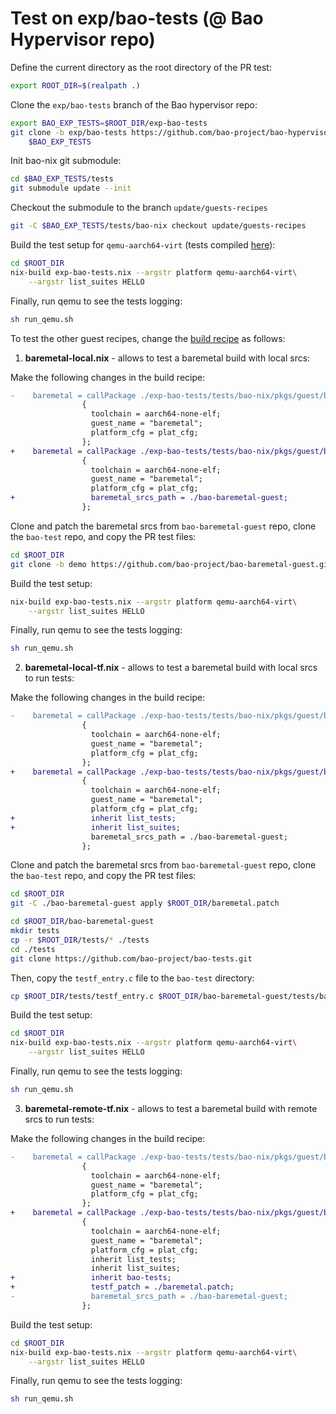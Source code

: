 # Test on exp/bao-tests (@ Bao Hypervisor repo)

Define the current directory as the root directory of the PR test:
```sh
export ROOT_DIR=$(realpath .)
```
Clone the `exp/bao-tests` branch of the Bao hypervisor repo:
```sh
export BAO_EXP_TESTS=$ROOT_DIR/exp-bao-tests
git clone -b exp/bao-tests https://github.com/bao-project/bao-hypervisor.git\
    $BAO_EXP_TESTS
```
Init bao-nix git submodule:
```sh
cd $BAO_EXP_TESTS/tests
git submodule update --init
```

Checkout the submodule to the branch `update/guests-recipes`
```sh
git -C $BAO_EXP_TESTS/tests/bao-nix checkout update/guests-recipes
```

Build the test setup for `qemu-aarch64-virt` (tests compiled 
[here](./exp-bao-tests/tests/src/HELLO.c)):
```sh
cd $ROOT_DIR
nix-build exp-bao-tests.nix --argstr platform qemu-aarch64-virt\
    --argstr list_suites HELLO
```

Finally, run qemu to see the tests logging:
```sh
sh run_qemu.sh
```

To test the other guest recipes, change the [build recipe](exp-bao-tests.nix) as follows:

1. **baremetal-local.nix** - allows to test a baremetal build with local srcs:

Make the following changes in the build recipe:
```diff
-    baremetal = callPackage ./exp-bao-tests/tests/bao-nix/pkgs/guest/baremetal.nix
                { 
                  toolchain = aarch64-none-elf;
                  guest_name = "baremetal";
                  platform_cfg = plat_cfg;
                };
+    baremetal = callPackage ./exp-bao-tests/tests/bao-nix/pkgs/guest/baremetal_local.nix
                { 
                  toolchain = aarch64-none-elf;
                  guest_name = "baremetal";
                  platform_cfg = plat_cfg;
+                 baremetal_srcs_path = ./bao-baremetal-guest;
                };
```

Clone and patch the baremetal srcs from `bao-baremetal-guest` repo, clone the `bao-test` repo, 
and copy the PR test files:
```sh
cd $ROOT_DIR
git clone -b demo https://github.com/bao-project/bao-baremetal-guest.git
```

Build the test setup:
```sh
nix-build exp-bao-tests.nix --argstr platform qemu-aarch64-virt\
    --argstr list_suites HELLO
```

Finally, run qemu to see the tests logging:
```sh
sh run_qemu.sh
```

2. **baremetal-local-tf.nix** - allows to test a baremetal build with local srcs to run tests:

Make the following changes in the build recipe:
```diff
-    baremetal = callPackage ./exp-bao-tests/tests/bao-nix/pkgs/guest/baremetal.nix
                { 
                  toolchain = aarch64-none-elf;
                  guest_name = "baremetal";
                  platform_cfg = plat_cfg;
                };
+    baremetal = callPackage ./exp-bao-tests/tests/bao-nix/pkgs/guest/baremetal_local.nix
                { 
                  toolchain = aarch64-none-elf;
                  guest_name = "baremetal";
                  platform_cfg = plat_cfg;
+                 inherit list_tests; 
+                 inherit list_suites;
                  baremetal_srcs_path = ./bao-baremetal-guest;
                };
```

Clone and patch the baremetal srcs from `bao-baremetal-guest` repo, clone the `bao-test` repo, 
and copy the PR test files:
```sh
cd $ROOT_DIR
git -C ./bao-baremetal-guest apply $ROOT_DIR/baremetal.patch

cd $ROOT_DIR/bao-baremetal-guest
mkdir tests
cp -r $ROOT_DIR/tests/* ./tests
cd ./tests
git clone https://github.com/bao-project/bao-tests.git
```

Then, copy the `testf_entry.c` file to the `bao-test` directory:
```sh
cp $ROOT_DIR/tests/testf_entry.c $ROOT_DIR/bao-baremetal-guest/tests/bao-tests/src
```

Build the test setup:
```sh
cd $ROOT_DIR
nix-build exp-bao-tests.nix --argstr platform qemu-aarch64-virt\
    --argstr list_suites HELLO
```

Finally, run qemu to see the tests logging:
```sh
sh run_qemu.sh
```

3. **baremetal-remote-tf.nix** - allows to test a baremetal build with remote srcs to run tests:

Make the following changes in the build recipe:
```diff
-    baremetal = callPackage ./exp-bao-tests/tests/bao-nix/pkgs/guest/baremetal.nix
                { 
                  toolchain = aarch64-none-elf;
                  guest_name = "baremetal";
                  platform_cfg = plat_cfg;
                };
+    baremetal = callPackage ./exp-bao-tests/tests/bao-nix/pkgs/guest/baremetal_local.nix
                { 
                  toolchain = aarch64-none-elf;
                  guest_name = "baremetal";
                  platform_cfg = plat_cfg;
                  inherit list_tests; 
                  inherit list_suites;
+                 inherit bao-tests;
+                 testf_patch = ./baremetal.patch;
-                 baremetal_srcs_path = ./bao-baremetal-guest;
                };
```

Build the test setup:
```sh
cd $ROOT_DIR
nix-build exp-bao-tests.nix --argstr platform qemu-aarch64-virt\
    --argstr list_suites HELLO
```

Finally, run qemu to see the tests logging:
```sh
sh run_qemu.sh
```